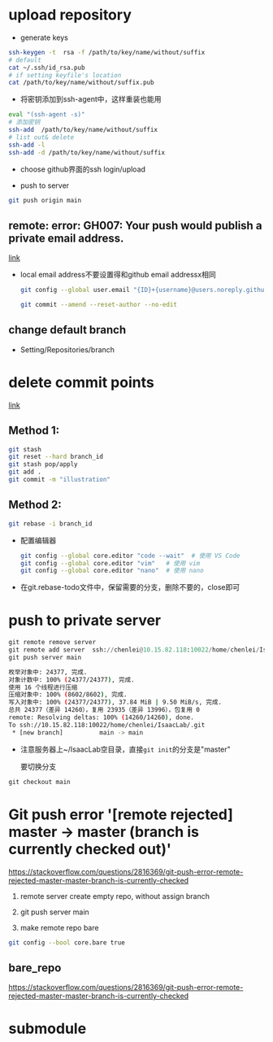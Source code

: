 # upload repository

* generate keys

```bash
ssh-keygen -t  rsa -f /path/to/key/name/without/suffix
# default
cat ~/.ssh/id_rsa.pub
# if setting keyfile's location
cat /path/to/key/name/without/suffix.pub
```

* 将密钥添加到ssh-agent中，这样重装也能用

```bash
eval "(ssh-agent -s)"
# 添加密钥
ssh-add  /path/to/key/name/without/suffix
# list out& delete
ssh-add -l
ssh-add -d /path/to/key/name/without/suffix
```

* choose github界面的ssh login/upload

* push to server

```bash
git push origin main
```

## remote: error: GH007: Your push would publish a private email address.

[link](https://stackoverflow.com/questions/43863522/error-your-push-would-publish-a-private-email-address)

- local email address不要设置得和github email addressx相同
  
  ```bash
  git config --global user.email "{ID}+{username}@users.noreply.github.com"
  ```
  
  ```bash
  git commit --amend --reset-author --no-edit
  ```

## change default branch

- Setting/Repositories/branch

# delete commit points

[link](https://stackoverflow.com/questions/1338728/how-do-i-delete-a-commit-from-a-branch)

## Method 1:

```bash
git stash
git reset --hard branch_id
git stash pop/apply
git add .
git commit -m "illustration"
```

## Method 2:

```bash
git rebase -i branch_id
```

* 配置编辑器
  
  ```bash
  git config --global core.editor "code --wait"  # 使用 VS Code
  git config --global core.editor "vim"   # 使用 vim
  git config --global core.editor "nano"  # 使用 nano
  ```

* 在git.rebase-todo文件中，保留需要的分支，删除不要的，close即可

# push to private server

```python
git remote remove server
git remote add server  ssh://chenlei@10.15.82.118:10022/home/chenlei/IsaacLab/.git
git push server main
```

```bash
枚举对象中: 24377, 完成.
对象计数中: 100% (24377/24377), 完成.
使用 16 个线程进行压缩
压缩对象中: 100% (8602/8602), 完成.
写入对象中: 100% (24377/24377), 37.84 MiB | 9.50 MiB/s, 完成.
总共 24377（差异 14260），复用 23935（差异 13996），包复用 0
remote: Resolving deltas: 100% (14260/14260), done.
To ssh://10.15.82.118:10022/home/chenlei/IsaacLab/.git
 * [new branch]          main -> main
```

* 注意服务器上~/IsaacLab空目录，直接`git init`的分支是"master"
  
  要切换分支

```python
git checkout main
```

# Git push error '[remote rejected] master -> master (branch is currently checked out)'

https://stackoverflow.com/questions/2816369/git-push-error-remote-rejected-master-master-branch-is-currently-checked

1. remote server create empty repo, without assign branch

2. git push server main

3. make remote repo bare

```bash
git config --bool core.bare true
```

## bare_repo

https://stackoverflow.com/questions/2816369/git-push-error-remote-rejected-master-master-branch-is-currently-checked

# submodule
